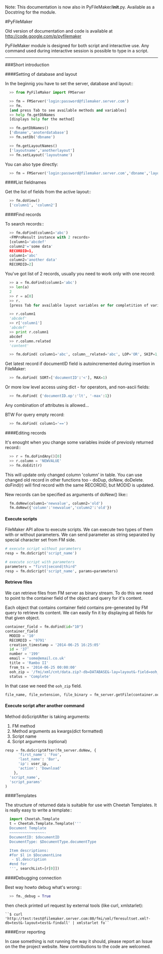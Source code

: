 Note: This documentation is now also in PyFileMaker/__init__.py. Available as a Docstring for the module.

#PyFileMaker

Old version of documentation and code is available at http://code.google.com/p/pyfilemaker

PyFileMaker module is designed for both script and interactive use.
Any command used during interactive session is possible to type in a script.

-------------------------------------------------------------------------------
###Short introduction

####Setting of database and layout

In the beginnig you have to set the server, database and layout::

```python
  >> from PyFileMaker import FMServer

  >> fm = FMServer('login:password@filemaker.server.com')
  >> fm.
  [and press Tab to see available methods and variables]
  >> help fm.getDbNames
  [displays help for the method]

  >> fm.getDbNames()
  ['dbname','anoterdatabase']
  >> fm.setDb('dbname')

  >> fm.getLayoutNames()
  ['layoutname','anotherlayout']
  >> fm.setLayout('layoutname')
```

You can also type directly:

```python
  >> fm = FMServer('login:password@filemaker.server.com','dbname','layoutname')
```

####List fieldnames

Get the list of fields from the active layout::

```python
  >> fm.doView()
  ['column1', 'column2']
```

####Find records

To search records::

```python
  >> fm.doFind(column1='abc')
  <FMProResult instance with 2 records>
  [column1='abcdef'
  column2'='some data'
  RECORDID=1,
  column1='abc'
  column2='another data'
  RECORDID=2]
```

You've got list of 2 records, usually you need to work only with one record:

```python
  >> a = fm.doFind(column1='abc')
  >> len(a)
  2
  >> r = a[0]
  >> r.
  [press Tab for available layout variables or for completition of variable name]

  >> r.column1
  'abcdef'
  >> r['column1']
  'abcdef'
  >> print r.column1
  abcdef
  >> r.column.related
  'content'

  >> fm.doFind( column1='abc', column__related='abc', LOP='OR', SKIP=1, MAX=1)
```

Get latest record if documentID field is autoincremented during insertion in FileMaker:

```python
  >> fm.doFind( SORT=['documentID':'<'], MAX=1)
```

Or more low level access using dict - for operators, and non-ascii fields:

```python
  >> fm.doFind( {'documentID.op':'lt', '-max':1})
```

Any combination of attributes is allowed...

BTW For query empty record:

```python
  >> fm.doFind( column1='==')
```

####Editing records

It's enought when you change some variables inside of previosly returned record::

```python
  >> r = fm.doFindAny()[0]
  >> r.column = 'NEWVALUE'
  >> fm.doEdit(r)
```

This will update only changed column 'column' in table.
You can use changed old record in other functions too - doDup, doNew, doDelete.
doFind(r) will find record with the same RECORDID, but MODID is updated.

New records can be specified as arguments of doNew() like::

```python
  fm.doNew(column1='newvalue', column2='old')
  fm.doNew({'column':'newvalue','column2':'old'})
```

#### Execute scripts

FileMaker API allow to execute scripts. We can execute two types of them with or without parameters. We can send parameter as string separated by special character set from FM side.

```python
# execute script without parameters
resp = fm.doScript('script_name')

# execute script with parameters
parameters = "first|second|third"
resp = fm.doScript('script_name', params=parameters)
```

#### Retrieve files

We can retrieve files from FM server as binary stream. To do this we need to point to the container field of the object and query for it's content.

Each object that contains container field contains pre-generated by FM query to retrieve its content. We can easily fin it by displaying all fields for that given object.

```python
container_field = fm.doFind(id="10")
container_field
  MODID = '10'
  RECORDID = '9791'
  creation_timestamp = '2014-06-25 16:25:05'
  id = '37'
  number = '199'
  email = 'some@email.co.uk'
  title = 'Rambo II'
  from_ts = '2014-06-25 00:00:00'
  ooh_zip = '/fmi/xml/cnt/data.zip?-db=DATABASE&-lay=layout&-field=ooh_zip&-recid=114'
  status = 'Complete'
```

In that case we need the `ooh_zip` field.

```python
file_name, file_extension, file_binary = fm_server.getFile(container.ooh_zip)
```

#### Execute script after another command

Method doScriptAfter is taking arguments:

 1. FM method
 2. Method arguments as kwargs(dict formatted)
 3. Script name
 4. Script arguments (optional)

```python
resp = fm.doScriptAfter(fm_server.doNew, {
      'first_name': 'Foo',
      'last_name': 'Bar',
      'ip': user_ip,
      'action': 'Download'
    },
  'script_name',
  'script_params'
)
```
  
####Templates

The structure of returned data is suitable for use with Cheetah Templates.
It is really easy to write a template::

```python
  import Cheetah.Template
  t = Cheetah.Template.Template('''
  Document Template
  ~~~~~~~~~~~~~~~~-
  DocumentID: $documentID
  DocumentType: $DocumentType.documentType

  Item descriptions:
  #for $l in $DocumentLine
   - $l.description
  #end for      
  ''', searchList=[r[0]])
```

####Debugging connection

Best way howto debug what's wrong::

```python
  >> fm._debug = True
```

then check printed url request by external tools (like curl, xmlstarlet):

```
``$ curl 'http://test:test@filemaker.server.com:80/fmi/xml/fmresultset.xml?-db=test&-layout=test&-findall' | xmlstarlet fo``
```

####Error reporting

In case something is not running the way it should, please report an Issue on the the project website.
New contributions to the code are welcomed. 
